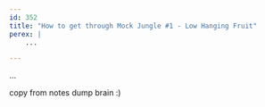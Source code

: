```yaml
---
id: 352
title: "How to get through Mock Jungle #1 - Low Hanging Fruit"
perex: |
    ...

---
```


...

copy from notes dump brain :)
